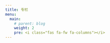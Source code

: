 ```yaml
---
title: 专栏
menu:
  main:
    # parent: blog
    weight: 2
    pre: <i class="fas fa-fw fa-columns"></i>
---
```

